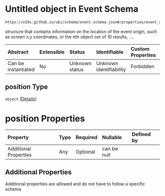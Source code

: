 # Untitled object in Event Schema

```txt
https://o19s.github.io/ubi/schema/event.schema.json#/properties/event_attributes/properties/position
```

structure that contains information on the location of the event origin, such as screen x,y coordinates, or the nth object out of 10 results, ....

| Abstract            | Extensible | Status         | Identifiable            | Custom Properties | Additional Properties | Access Restrictions | Defined In                                                                |
| :------------------ | :--------- | :------------- | :---------------------- | :---------------- | :-------------------- | :------------------ | :------------------------------------------------------------------------ |
| Can be instantiated | No         | Unknown status | Unknown identifiability | Forbidden         | Allowed               | none                | [event.schema.json\*](../../out/event.schema.json "open original schema") |

## position Type

`object` ([Details](event-properties-event_attributes-properties-position.md))

# position Properties

| Property              | Type | Required | Nullable    | Defined by |
| :-------------------- | :--- | :------- | :---------- | :--------- |
| Additional Properties | Any  | Optional | can be null |            |

## Additional Properties

Additional properties are allowed and do not have to follow a specific schema
